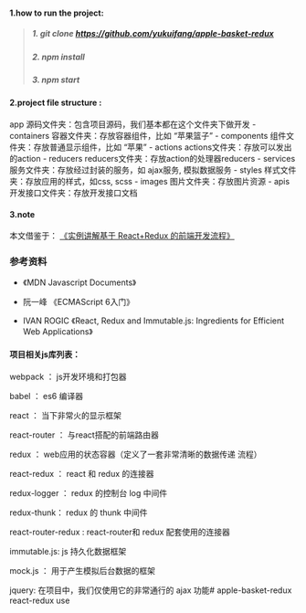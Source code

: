 #### 1.how to run the project:

 > ##### 1. git clone https://github.com/yukuifang/apple-basket-redux
 > ##### 2. npm install
 > ##### 3. npm start
 
 #### 2.project file structure :
 
 app              源码文件夹：包含项目源码，我们基本都在这个文件夹下做开发
     - containers   容器文件夹：存放容器组件，比如 “苹果篮子”
     - components   组件文件夹：存放普通显示组件，比如 “苹果”
     - actions      actions文件夹：存放可以发出的action 
     - reducers     reducers文件夹：存放action的处理器reducers
     - services     服务文件夹：存放经过封装的服务，如 ajax服务, 模拟数据服务
     - styles       样式文件夹：存放应用的样式，如css, scss
     - images       图片文件夹：存放图片资源
     - apis         开发接口文件夹：存放开发接口文档
 
 #### 3.note
 本文借鉴于：
 [《实例讲解基于 React+Redux 的前端开发流程》](https://segmentfault.com/a/1190000005356568#articleHeader5)
 
 
### 参考资料
 - 《MDN Javascript Documents》

 - 阮一峰 《ECMAScript 6入门》

 - IVAN ROGIC 《React, Redux and Immutable.js: Ingredients for Efficient Web Applications》

#### 项目相关js库列表：

webpack ： js开发环境和打包器

babel ： es6 编译器

react ： 当下非常火的显示框架

react-router ： 与react搭配的前端路由器

redux ： web应用的状态容器（定义了一套非常清晰的数据传递 流程）

react-redux ： react 和 redux 的连接器

redux-logger ： redux 的控制台 log 中间件

redux-thunk： redux 的 thunk 中间件

react-router-redux : react-router和 redux 配套使用的连接器

immutable.js: js 持久化数据框架

mock.js ： 用于产生模拟后台数据的框架

jquery: 在项目中，我们仅使用它的非常通行的 ajax 功能# apple-basket-redux
react-redux use
